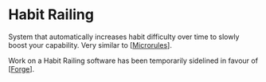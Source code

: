 # Habit Railing

System that automatically increases habit difficulty over time to slowly boost your capability. Very similar to [[Microrules]]. 

Work on a Habit Railing software has been temporarily sidelined in favour of [[Forge]].


[//begin]: # "Autogenerated link references for markdown compatibility"
[Microrules]: microrules "Microrules"
[Forge]: Forge "Forge"
[//end]: # "Autogenerated link references"